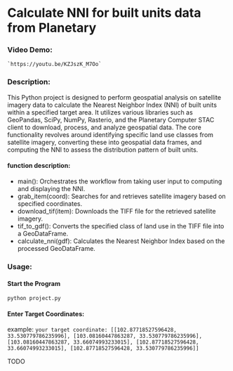 # Calculate NNI for built units data from Planetary
  ### Video Demo:  
    `https://youtu.be/KZJszK_M7Oo`
  ### Description:
This Python project is designed to perform geospatial analysis on satellite imagery data to calculate the Nearest Neighbor Index (NNI) of built units within a specified target area. It utilizes various libraries such as GeoPandas, SciPy, NumPy, Rasterio, and the Planetary Computer STAC client to download, process, and analyze geospatial data. The core functionality revolves around identifying specific land use classes from satellite imagery, converting these into geospatial data frames, and computing the NNI to assess the distribution pattern of built units.
  #### function description:
+ main(): Orchestrates the workflow from taking user input to computing and displaying the NNI.
+ grab_item(coord): Searches for and retrieves satellite imagery based on specified coordinates.
+ download_tif(item): Downloads the TIFF file for the retrieved satellite imagery.
+ tif_to_gdf(): Converts the specified class of land use in the TIFF file into a GeoDataFrame.
+ calculate_nni(gdf): Calculates the Nearest Neighbor Index based on the processed GeoDataFrame.
### Usage:
#### Start the Program
`python project.py`
      
#### Enter Target Coordinates:
example:
`your target coordinate: [[102.87718527596428, 33.530779786235996], [103.08160447863287, 33.530779786235996], [103.08160447863287, 33.66074993233015], [102.87718527596428, 33.66074993233015], [102.87718527596428, 33.530779786235996]]`
    
TODO
